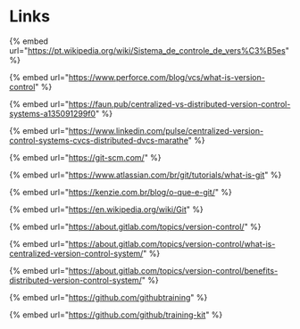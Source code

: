 # Links

{% embed url="https://pt.wikipedia.org/wiki/Sistema_de_controle_de_vers%C3%B5es" %}

{% embed url="https://www.perforce.com/blog/vcs/what-is-version-control" %}

{% embed url="https://faun.pub/centralized-vs-distributed-version-control-systems-a135091299f0" %}

{% embed url="https://www.linkedin.com/pulse/centralized-version-control-systems-cvcs-distributed-dvcs-marathe" %}

{% embed url="https://git-scm.com/" %}

{% embed url="https://www.atlassian.com/br/git/tutorials/what-is-git" %}

{% embed url="https://kenzie.com.br/blog/o-que-e-git/" %}

{% embed url="https://en.wikipedia.org/wiki/Git" %}

{% embed url="https://about.gitlab.com/topics/version-control/" %}

{% embed url="https://about.gitlab.com/topics/version-control/what-is-centralized-version-control-system/" %}

{% embed url="https://about.gitlab.com/topics/version-control/benefits-distributed-version-control-system/" %}

{% embed url="https://github.com/githubtraining" %}

{% embed url="https://github.com/github/training-kit" %}
